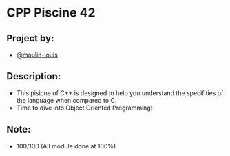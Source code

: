 # CPP Piscine 42
## Project by:
- [@moulin-louis](https://github.com/moulin-louis)
## Description:
- This pisicne of C++ is designed to help you understand the specifities of the language when compared to C.
- Time to dive into Object Oriented Programming!
## Note:
- 100/100 (All module done at 100%)
